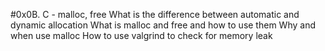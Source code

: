 #0x0B. C - malloc, free
What is the difference between automatic and dynamic allocation
What is malloc and free and how to use them
Why and when use malloc
How to use valgrind to check for memory leak
